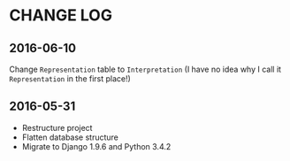 CHANGE LOG
===========

2016-06-10
----------
Change `Representation` table to `Interpretation` (I have no idea why I call it `Representation` in the first place!)


2016-05-31
----------
* Restructure project
* Flatten database structure
* Migrate to Django 1.9.6 and Python 3.4.2
